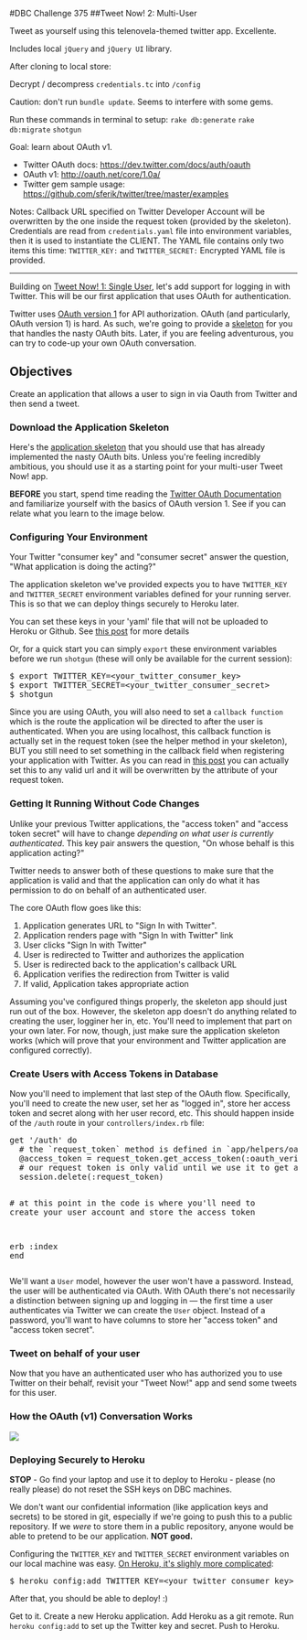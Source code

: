 #DBC Challenge 375
##Tweet Now! 2: Multi-User

Tweet as yourself using this telenovela-themed twitter app. Excellente.

Includes local `jQuery` and `jQuery UI` library.

After cloning to local store:

Decrypt / decompress `credentials.tc` into `/config`

Caution: don't run `bundle update`. Seems to interfere with some gems.

Run these commands in terminal to setup:
`rake db:generate`
`rake db:migrate`
`shotgun`

Goal: learn about OAuth v1.

* Twitter OAuth docs: https://dev.twitter.com/docs/auth/oauth
* OAuth v1: http://oauth.net/core/1.0a/
* Twitter gem sample usage: https://github.com/sferik/twitter/tree/master/examples

Notes:
Callback URL specified on Twitter Developer Account will be overwritten by the one inside the request token (provided by the skeleton).
Credentials are read from `credentials.yaml` file into environment variables, then it is used to instantiate the CLIENT.
The YAML file contains only two items this time: `TWITTER_KEY:` and `TWITTER_SECRET:`
Encrypted YAML file is provided.
<hr>

<div class='tab-pane active' id='objectives'>
<p>Building on <a href="/challenges/313">Tweet Now! 1: Single User</a>, let&#39;s add support for logging in with Twitter.  This will be our first application that uses OAuth for authentication.</p>

<p>Twitter uses <a href="http://oauth.net/core/1.0a/">OAuth version 1</a> for API authorization. OAuth (and particularly, OAuth version 1) is hard. As such, we&#39;re going to provide a <a href="http://cl.ly/0T1b461H2C2W">skeleton</a> for you that handles the nasty OAuth bits. Later, if you are feeling adventurous, you can try to code-up your own OAuth conversation.</p>

<h2 id="toc_0">Objectives</h2>

<p>Create an application that allows a user to sign in via Oauth from Twitter and then send a tweet. </p>

<h3 id="toc_1">Download the Application Skeleton</h3>

<p>Here&#39;s the <a href="http://cl.ly/0T1b461H2C2W">application skeleton</a> that you should use that has already implemented the nasty OAuth bits. Unless you&#39;re feeling incredibly ambitious, you should use it as a starting point for your multi-user Tweet Now! app.  </p>

<p><strong>BEFORE</strong> you start, spend time reading the <a href="https://dev.twitter.com/docs/auth/oauth">Twitter OAuth Documentation</a> and familiarize yourself with the basics of OAuth version 1.  See if you can relate what you learn to the image below.</p>

<h3 id="toc_2">Configuring Your Environment</h3>

<p>Your Twitter &quot;consumer key&quot; and &quot;consumer secret&quot; answer the question, &quot;What application is doing the acting?&quot;</p>

<p>The application skeleton we&#39;ve provided expects you to have <code>TWITTER_KEY</code> and <code>TWITTER_SECRET</code> environment variables defined for your running server. This is so that we can deploy things securely to Heroku later.</p>

<p>You can set these keys in your &#39;yaml&#39; file that will not be uploaded to Heroku or Github.  See <a href="https://gist.github.com/dbc-challenges/c513a933644ed9ba2bc8">this post</a> for more details</p>

<p>Or, for a quick start you can simply <code>export</code> these environment variables before we run <code>shotgun</code> (these will only be available for the current session):</p>
<div class="highlight"><pre><span class="nv">$ </span><span class="nb">export </span><span class="nv">TWITTER_KEY</span><span class="o">=</span>&lt;your_twitter_consumer_key&gt;
<span class="nv">$ </span><span class="nb">export </span><span class="nv">TWITTER_SECRET</span><span class="o">=</span>&lt;your_twitter_consumer_secret&gt;
<span class="nv">$ </span>shotgun
</pre></div>
<p>Since you are using OAuth, you will also need to set a <code>callback function</code> which is the route the application wil be directed to after the user is authenticated.  When you are using localhost, this callback function is actually set in the request token (see the helper method in your skeleton), BUT you still need to set something in the callback field when registering your application with Twitter.  As you can read in <a href="https://dev.twitter.com/discussions/5749">this post</a> you can actually set this to any valid url and it will be overwritten by the attribute of your request token. </p>

<h3 id="toc_3">Getting It Running Without Code Changes</h3>

<p>Unlike your previous Twitter applications, the &quot;access token&quot; and &quot;access token secret&quot; will have to change <em>depending on what user is currently authenticated</em>.  This key pair answers the question, &quot;On whose behalf is this application acting?&quot;</p>

<p>Twitter needs to answer both of these questions to make sure that the application is valid and that the application can only do what it has permission to do on behalf of an authenticated user.  </p>

<p>The core OAuth flow goes like this:</p>

<ol>
<li>Application generates URL to &quot;Sign In with Twitter&quot;.</li>
<li>Application renders page with &quot;Sign In with Twitter&quot; link</li>
<li>User clicks &quot;Sign In with Twitter&quot;</li>
<li>User is redirected to Twitter and authorizes the application</li>
<li>User is redirected back to the application&#39;s callback URL</li>
<li>Application verifies the redirection from Twitter is valid</li>
<li>If valid, Application takes appropriate action</li>
</ol>

<p>Assuming you&#39;ve configured things properly, the skeleton app should just run out of the box. However, the skeleton app doesn&#39;t do anything related to creating the user, logginer her in, etc. You&#39;ll need to implement that part on your own later. For now, though, just make sure the application skeleton works (which will prove that your environment and Twitter application are configured correctly).</p>

<h3 id="toc_4">Create Users with Access Tokens in Database</h3>

<p>Now you&#39;ll need to implement that last step of the OAuth flow. Specifically, you&#39;ll need to create the new user, set her as &quot;logged in&quot;, store her access token and secret along with her user record, etc. This should happen inside of the <code>/auth</code> route in your <code>controllers/index.rb</code> file:</p>
<div class="highlight"><pre><span class="n">get</span> <span class="s1">&#39;/auth&#39;</span> <span class="k">do</span>
  <span class="c1"># the `request_token` method is defined in `app/helpers/oauth.rb`</span>
  <span class="vi">@access_token</span> <span class="o">=</span> <span class="n">request_token</span><span class="o">.</span><span class="n">get_access_token</span><span class="p">(</span><span class="ss">:oauth_verifier</span> <span class="o">=&gt;</span> <span class="n">params</span><span class="o">[</span><span class="ss">:oauth_verifier</span><span class="o">]</span><span class="p">)</span>
  <span class="c1"># our request token is only valid until we use it to get an access token, so let&#39;s delete it from our session</span>
  <span class="n">session</span><span class="o">.</span><span class="n">delete</span><span class="p">(</span><span class="ss">:request_token</span><span class="p">)</span>

  <span class="c1"># at this point in the code is where you&#39;ll need to create your user account and store the access token</span>

  <span class="n">erb</span> <span class="ss">:index</span>
<span class="k">end</span>
</pre></div>
<p>We&#39;ll want a <code>User</code> model, however the user won&#39;t have a password.  Instead, the user will be authenticated via OAuth.  With OAuth there&#39;s not necessarily a distinction between signing up and logging in &mdash; the first time a user authenticates via Twitter we can create the <code>User</code> object. Instead of a password, you&#39;ll want to have columns to store her &quot;access token&quot; and &quot;access token secret&quot;.</p>

<h3 id="toc_5">Tweet on behalf of your user</h3>

<p>Now that you have an authenticated user who has authorized you to use Twitter on their behalf, revisit your &quot;Tweet Now!&quot; app and send some tweets for this user. </p>

<h3 id="toc_6">How the OAuth (v1) Conversation Works</h3>

<p><img src="https://docs.google.com/drawings/d/1E0SMvb5_vL6aqLD3sngHzC1Kn_K_N_P11ooauSf2FKQ/pub?w=960&h=720"></p>

<h3 id="toc_7">Deploying Securely to Heroku</h3>

<p><strong>STOP</strong> - Go find your laptop and use it to deploy to Heroku - please (no really please) do not reset the SSH keys on DBC machines. </p>

<p>We don&#39;t want our confidential information (like application keys and secrets) to be stored in git, especially if we&#39;re going to push this to a public repository. If we <em>were</em> to store them in a public repository, anyone would be able to pretend to be our application. <strong>NOT good.</strong></p>

<p>Configuring the <code>TWITTER_KEY</code> and <code>TWITTER_SECRET</code> environment variables on our local machine was easy. <a href="https://devcenter.heroku.com/articles/config-vars">On Heroku, it&#39;s slighly more complicated</a>:</p>
<div class="highlight"><pre><span class="nv">$ </span>heroku config:add <span class="nv">TWITTER_KEY</span><span class="o">=</span>&lt;your_twitter_consumer_key&gt; <span class="nv">TWITTER_SECRET</span><span class="o">=</span>&lt;your_twitter_consumer_secret&gt;
</pre></div>
<p>After that, you should be able to deploy! :)</p>

<p>Get to it.  Create a new Heroku application.  Add Heroku as a git remote.  Run <code>heroku config:add</code> to set up the Twitter key and secret.  Push to Heroku.</p>

</div>
